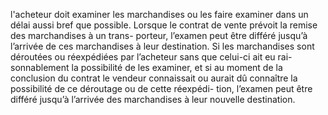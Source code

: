 l'acheteur doit examiner les marchandises ou les faire examiner dans un délai aussi
bref que possible. Lorsque le contrat de vente prévoit la remise des marchandises à un trans-
porteur, l’examen peut être différé jusqu’à l’arrivée de ces marchandises à leur destination.
Si les marchandises sont déroutées ou réexpédiées par l’acheteur sans que celui-ci ait eu rai-
sonnablement la possibilité de les examiner, et si au moment de la conclusion du contrat le
vendeur connaissait ou aurait dû connaître la possibilité de ce déroutage ou de cette réexpédi-
tion, l’examen peut être différé jusqu’à l’arrivée des marchandises à leur nouvelle destination.